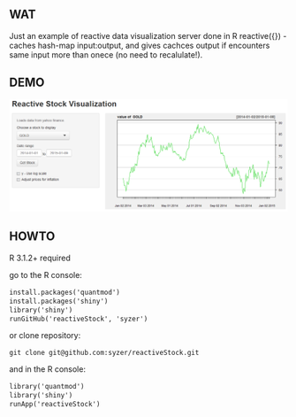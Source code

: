 ##  WAT
Just an example of reactive data visualization server done in R
reactive({}) - caches hash-map input:output, and gives cachces output if encounters same input more than onece (no need to recalulate!).

## DEMO
![demoImage](https://raw.githubusercontent.com/syzer/reactiveStock/master/wiki/demo.png)


## HOWTO

R 3.1.2+ required
    
go to the R console:

    install.packages('quantmod')
    install.packages('shiny')
    library('shiny')
    runGitHub('reactiveStock', 'syzer') 
    

or clone repository:

    git clone git@github.com:syzer/reactiveStock.git

and in the R console:
    
    library('quantmod')
    library('shiny')
    runApp('reactiveStock')